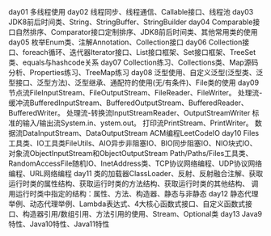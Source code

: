 day01 多线程使用
day02 线程同步、线程通信、Callable接口、线程池
day03 JDK8前后时间类、String、StringBuffer、StringBuilder
day04 Comparable接口自然排序、Comparator接口定制排序、JDK8前后时间类、其他常用类的使用
day05 枚举Enum类、注解Annotation、Collection接口
day06 Collection接口、foreach循环、迭代器Iterator接口、List接口框架、Set接口框架、TreeSet类、equals与hashcode关系
day07 Collection练习、Collections类、Map源码分析、Properties练习、TreeMap练习
day08 泛型使用、自定义泛型(泛型类、泛型接口、泛型方法)、泛型继承、通配符的使用(无/有条件)、File类的使用
day09 节点流FileInputStream、FileOutputStream、FileReader、FileWriter。
      处理流-缓冲流BufferedInputStream、BufferedOutputStream、BufferedReader、BufferedWriter。
      处理流-转换流InputStreamReader、OutputStreamWriter
      标准的输入/输出流System.in、ystem.out。
      打印流PrintStream、PrintWriter。
      数据流DataInputStream、DataOutputStream
      ACM编程LeetCodeIO
day10 Files工具类、IO工具类FileUtils、AIO异步非阻塞IO、BIO同步阻塞IO、NIO块式IO、对象流ObjectInputStream和ObjectOutputStream
      Path/Paths/Files工具类、RandomAccessFile随机IO、InetAddress类、TCP协议网络编程、UDP协议网络编程、URL网络编程
day11 类的加载器ClassLoader、反射、反射融合注解、获取运行时类的属性结构、获取运行时类的方法结构、获取运行时类的其他结构、
      调用运行时类中指定的结构：属性、方法、构造器、静态与非静态
day12 静态代理举例、动态代理举例、Lambda表达式、4大核心函数式接口、自定义函数式接口、构造器引用/数组引用、方法引用的使用、Stream、Optional类
day13 Java9特性、Java10特性、Java11特性

